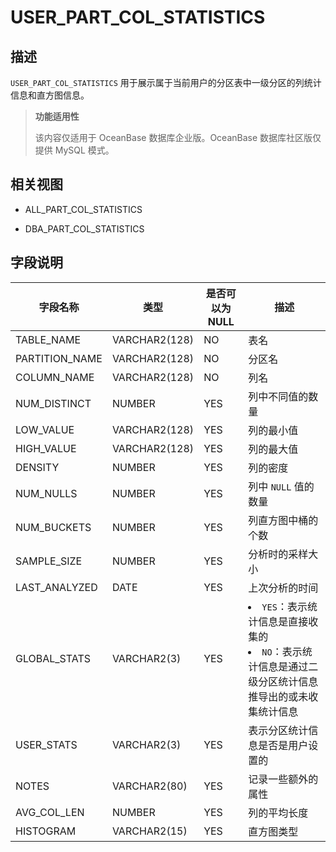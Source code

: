 USER_PART_COL_STATISTICS
=============================================

描述
--------------------

`USER_PART_COL_STATISTICS` 用于展示属于当前用户的分区表中一级分区的列统计信息和直方图信息。

> **功能适用性**
>
> 该内容仅适用于 OceanBase 数据库企业版。OceanBase 数据库社区版仅提供 MySQL 模式。

相关视图
----------------------

* ALL_PART_COL_STATISTICS

* DBA_PART_COL_STATISTICS

字段说明
----------------------

|      字段名称      |    **类型**     | **是否可以为 NULL** |                                                                      **描述**                                                                       |
|----------------|---------------|----------------|---------------------------------------------------------------------------------------------------------------------------------------------------|
| TABLE_NAME     | VARCHAR2(128) | NO             | 表名                                                                                                                                                |
| PARTITION_NAME | VARCHAR2(128) | NO             | 分区名                                                                                                                                               |
| COLUMN_NAME    | VARCHAR2(128) | NO             | 列名                                                                                                                                                |
| NUM_DISTINCT   | NUMBER        | YES            | 列中不同值的数量                                                                                                                                          |
| LOW_VALUE      | VARCHAR2(128) | YES            | 列的最小值                                                                                                                                             |
| HIGH_VALUE     | VARCHAR2(128) | YES            | 列的最大值                                                                                                                                             |
| DENSITY        | NUMBER        | YES            | 列的密度                                                                                                                                              |
| NUM_NULLS      | NUMBER        | YES            | 列中 `NULL` 值的数量                                                                                                                                    |
| NUM_BUCKETS    | NUMBER        | YES            | 列直方图中桶的个数                                                                                                                                         |
| SAMPLE_SIZE    | NUMBER        | YES            | 分析时的采样大小                                                                                                                                          |
| LAST_ANALYZED  | DATE          | YES            | 上次分析的时间                                                                                                                                           |
| GLOBAL_STATS   | VARCHAR2(3)   | YES            | <li> `YES`：表示统计信息是直接收集的   <li> `NO`：表示统计信息是通过二级分区统计信息推导出的或未收集统计信息    |
| USER_STATS     | VARCHAR2(3)   | YES            | 表示分区统计信息是否是用户设置的                                                                                                                                  |
| NOTES          | VARCHAR2(80)  | YES            | 记录一些额外的属性                                                                                                                                         |
| AVG_COL_LEN    | NUMBER        | YES            | 列的平均长度                                                                                                                                            |
| HISTOGRAM      | VARCHAR2(15)  | YES            | 直方图类型                                                                                                                                             |
